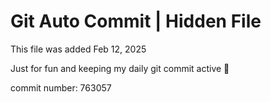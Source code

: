 # Git Auto Commit | Hidden File

This file was added Feb 12, 2025

Just for fun and keeping my daily git commit active 🤪

commit number: 763057
